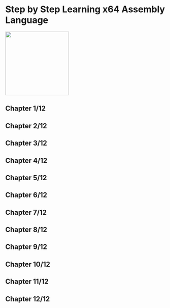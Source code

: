 # Step by Step Learning x64 Assembly Language
<img src="../../../covers/9781394155255.jpg" width="200"/>

## Chapter 1/12
## Chapter 2/12
## Chapter 3/12
## Chapter 4/12
## Chapter 5/12
## Chapter 6/12
## Chapter 7/12
## Chapter 8/12
## Chapter 9/12
## Chapter 10/12
## Chapter 11/12
## Chapter 12/12
